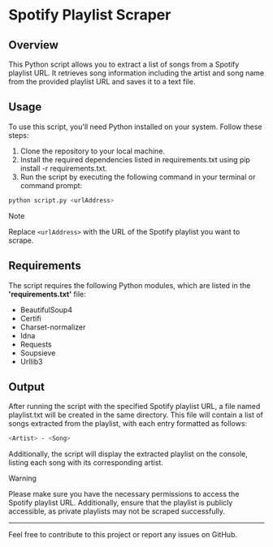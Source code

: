 # Spotify Playlist Scraper
## Overview
This Python script allows you to extract a list of songs from a Spotify playlist URL. It retrieves song information including the artist and song name from the provided playlist URL and saves it to a text file.

## Usage
To use this script, you'll need Python installed on your system. Follow these steps:

1. Clone the repository to your local machine.
2. Install the required dependencies listed in requirements.txt using pip install -r requirements.txt.
3. Run the script by executing the following command in your terminal or command prompt:
```bash
python script.py <urlAddress>
```
> [!NOTE]
> Replace ```<urlAddress>``` with the URL of the Spotify playlist you want to scrape.

## Requirements
The script requires the following Python modules, which are listed in the **'requirements.txt'** file:

* BeautifulSoup4
* Certifi
* Charset-normalizer
* Idna
* Requests
* Soupsieve
* Urllib3

## Output
After running the script with the specified Spotify playlist URL, a file named playlist.txt will be created in the same directory. This file will contain a list of songs extracted from the playlist, with each entry formatted as follows:
```bash
<Artist> - <Song>
```
Additionally, the script will display the extracted playlist on the console, listing each song with its corresponding artist.

> [!WARNING]
> Please make sure you have the necessary permissions to access the Spotify playlist URL. Additionally, ensure that the playlist is publicly accessible, as private playlists may not be scraped successfully.

---
Feel free to contribute to this project or report any issues on GitHub.